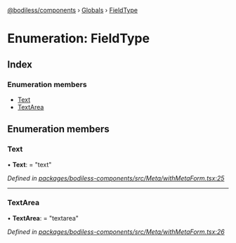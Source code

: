 [@bodiless/components](../README.md) › [Globals](../globals.md) › [FieldType](fieldtype.md)

# Enumeration: FieldType

## Index

### Enumeration members

* [Text](fieldtype.md#text)
* [TextArea](fieldtype.md#textarea)

## Enumeration members

###  Text

• **Text**: = "text"

*Defined in [packages/bodiless-components/src/Meta/withMetaForm.tsx:25](https://github.com/johnsonandjohnson/Bodiless-JS/blob/fb7102ec/packages/bodiless-components/src/Meta/withMetaForm.tsx#L25)*

___

###  TextArea

• **TextArea**: = "textarea"

*Defined in [packages/bodiless-components/src/Meta/withMetaForm.tsx:26](https://github.com/johnsonandjohnson/Bodiless-JS/blob/fb7102ec/packages/bodiless-components/src/Meta/withMetaForm.tsx#L26)*
